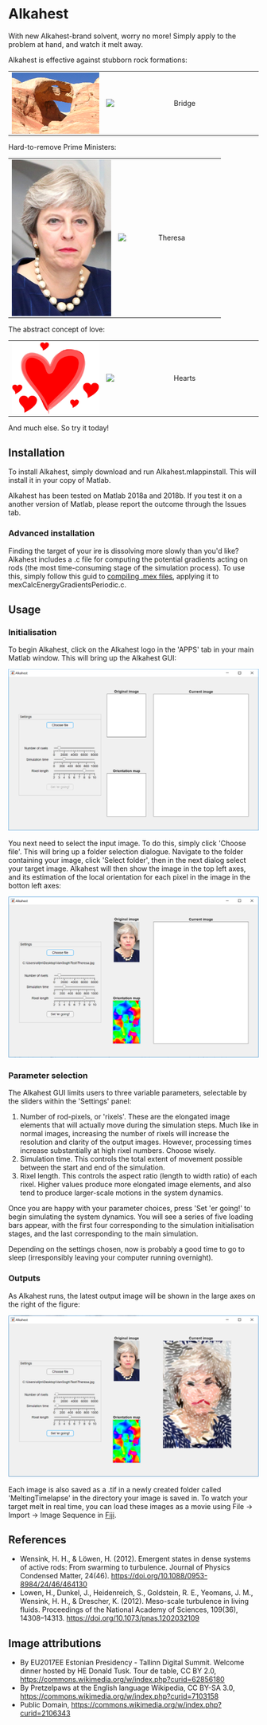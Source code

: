 # Alkahest



With new Alkahest-brand solvent, worry no more! Simply apply to the problem at hand, and watch it melt away.
 
Alkahest is effective against stubborn rock formations:

<table width="600" border="0" cellpadding="0" cellspacing="0">

<tr>

<td align="center" valign="center">
<img align="left" src="https://raw.githubusercontent.com/Pseudomoaner/Alkahest/master/Graphics/Bridge.png" alt="Bridge" width="300"/>
</td>

<td align="center" valign="center">
<img align="right" src="https://raw.githubusercontent.com/Pseudomoaner/Alkahest/master/Graphics/Bridge.gif" alt="Bridge" width="300"/>
</td>

</tr>

</table>

Hard-to-remove Prime Ministers:

<table width="400" border="0" cellpadding="0" cellspacing="0">

<tr>

<td align="center" valign="center">
<img align="left" src="https://raw.githubusercontent.com/Pseudomoaner/Alkahest/master/Graphics/Theresa.jpg" alt="Theresa" width="200"/>
</td>

<td align="center" valign="center">
<img align="right" src="https://raw.githubusercontent.com/Pseudomoaner/Alkahest/master/Graphics/Theresa.gif" alt="Theresa" width="200"/>
</td>

</tr>

</table>

The abstract concept of love:

<table width="600" border="0" cellpadding="0" cellspacing="0">

<tr>

<td align="center" valign="center">
<img align="left" src="https://raw.githubusercontent.com/Pseudomoaner/Alkahest/master/Graphics/Hearts.jpg" alt="Hearts" width="300"/>
</td>

<td align="center" valign="center">
<img align="right" src="https://raw.githubusercontent.com/Pseudomoaner/Alkahest/master/Graphics/Hearts.gif" alt="Hearts" width="300"/>
</td>

</tr>

</table>

And much else. So try it today!

## Installation

To install Alkahest, simply download and run Alkahest.mlappinstall. This will install it in your copy of Matlab. 

Alkahest has been tested on Matlab 2018a and 2018b. If you test it on a another version of Matlab, please report the outcome through the Issues tab.

### Advanced installation

Finding the target of your ire is dissolving more slowly than you'd like? Alkahest includes a .c file for computing the potential gradients acting on rods (the most time-consuming stage of the simulation process). To use this, simply follow this guid to [compiling .mex files](http://cs.smith.edu/~nhowe/370/Assign/mexfiles.html), applying it to mexCalcEnergyGradientsPeriodic.c.

## Usage

### Initialisation

To begin Alkahest, click on the Alkahest logo in the 'APPS' tab in your main Matlab window. This will bring up the Alkahest GUI:

![Empty GUI](https://raw.githubusercontent.com/Pseudomoaner/Alkahest/master/Graphics/EmptyGUI.PNG)

You next need to select the input image. To do this, simply click 'Choose file'. This will bring up a folder selection dialogue. Navigate to the folder containing your image, click 'Select folder', then in the next dialog select your target image. Alkahest will then show the image in the top left axes, and its estimation of the local orientation for each pixel in the image in the botton left axes:

![Initialised GUI](https://raw.githubusercontent.com/Pseudomoaner/Alkahest/master/Graphics/HalfDoneGUI.PNG)

### Parameter selection

The Alkahest GUI limits users to three variable parameters, selectable by the sliders within the 'Settings' panel:

1. Number of rod-pixels, or 'rixels'. These are the elongated image elements that will actually move during the simulation steps. Much like in normal images, increasing the number of rixels will increase the resolution and clarity of the output images. However, processing times increase substantially at high rixel numbers. Choose wisely.
2. Simulation time. This controls the total extent of movement possible between the start and end of the simulation.
3. Rixel length. This controls the aspect ratio (length to width ratio) of each rixel. Higher values produce more elongated image elements, and also tend to produce larger-scale motions in the system dynamics.

Once you are happy with your parameter choices, press 'Set 'er going!' to begin simulating the system dynamics. You will see a series of five loading bars appear, with the first four corresponding to the simulation initialisation stages, and the last corresponding to the main simulation.

Depending on the settings chosen, now is probably a good time to go to sleep (irresponsibly leaving your computer running overnight).

### Outputs

As Alkahest runs, the latest output image will be shown in the large axes on the right of the figure:

![Running GUI](https://raw.githubusercontent.com/Pseudomoaner/Alkahest/master/Graphics/RunningGUI.PNG)

Each image is also saved as a .tif in a newly created folder called 'MeltingTimelapse' in the directory your image is saved in. To watch your target melt in real time, you can load these images as a movie using File -> Import -> Image Sequence in [Fiji](https://fiji.sc/).

## References

- Wensink, H. H., & Löwen, H. (2012). Emergent states in dense systems of active rods: From swarming to turbulence. Journal of Physics Condensed Matter, 24(46). https://doi.org/10.1088/0953-8984/24/46/464130
- Lowen, H., Dunkel, J., Heidenreich, S., Goldstein, R. E., Yeomans, J. M., Wensink, H. H., & Drescher, K. (2012). Meso-scale turbulence in living fluids. Proceedings of the National Academy of Sciences, 109(36), 14308–14313. https://doi.org/10.1073/pnas.1202032109

## Image attributions

- By EU2017EE Estonian Presidency - Tallinn Digital Summit. Welcome dinner hosted by HE Donald Tusk. Tour de table, CC BY 2.0, https://commons.wikimedia.org/w/index.php?curid=62856180
- By Pretzelpaws at the English language Wikipedia, CC BY-SA 3.0, https://commons.wikimedia.org/w/index.php?curid=7103158
- Public Domain, https://commons.wikimedia.org/w/index.php?curid=2106343
